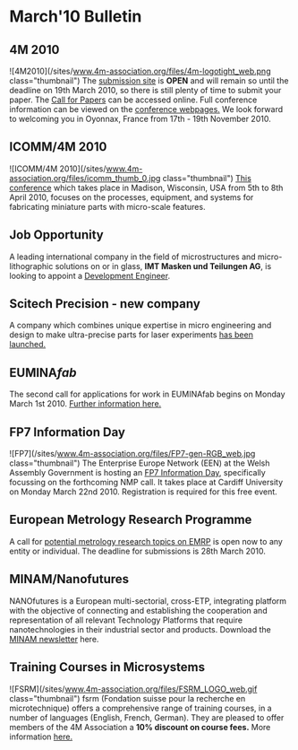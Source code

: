 # March'10 Bulletin

<!--break-->
## 4M 2010


![4M2010](/sites/www.4m-association.org/files/4m-logotight_web.png class="thumbnail")
The [submission site](http://www.4m-association.org/conference/2010/Submission%20Guidelines) is **OPEN** and will remain so until the deadline on 19th March 2010, so there is still plenty of time to submit your paper. The [Call for Papers](/content/1st-Call-Papers) can be accessed online. Full conference information can be viewed on the [conference webpages.](http://www.4m-association.org/conference/2010) We look forward to welcoming you in Oyonnax, France from 17th - 19th November 2010.

## ICOMM/4M 2010

![ICOMM/4M 2010](/sites/www.4m-association.org/files/icomm_thumb_0.jpg class="thumbnail") [This conference](http://www.conferencing.uwex.edu/conferences/ICOMM10/) which takes place in Madison, Wisconsin, USA from 5th to 8th April 2010, focuses on the processes, equipment, and systems for fabricating miniature parts with micro-scale features.  
  
## Job Opportunity

A leading international company in the field of microstructures and micro-lithographic solutions on or in glass, **IMT Masken und Teilungen AG**, is looking to appoint a [Development Engineer](/content/Job-Opportunity-Development-Engineer).  
  
## Scitech Precision - new company

A company which combines unique expertise in micro engineering and design to make ultra-precise parts for laser experiments [has been launched.](http://www.4m-association.org/content/Scitech-Precision-Ltd)   
  
## EUMINA*fab*

The second call for applications for work in EUMINAfab begins on Monday March 1st 2010. [Further information here.](/content/EUMINAfab-second-Call-Opens)   
  
## FP7 Information Day

![FP7](/sites/www.4m-association.org/files/FP7-gen-RGB_web.jpg class="thumbnail")  The Enterprise Europe Network (EEN) at the Welsh Assembly Government is hosting an [FP7 Information Day,](/event/FP7-NMP-Day) specifically focussing on the forthcoming NMP call. It takes place at Cardiff University on Monday March 22nd 2010. Registration is required for this free event.  

## European Metrology Research Programme

A call for [potential metrology research topics on EMRP](/content/European-Metrology-Research-Programme-EMRP) is open now to any entity or individual. The deadline for submissions is 28th March 2010.   
 
## MINAM/Nanofutures

NANOfutures is a European multi-sectorial, cross-ETP, integrating platform with the objective of connecting and establishing the cooperation and representation of all relevant Technology Platforms that require nanotechnologies in their industrial sector and products. Download the [MINAM newsletter](/content/MINAMNanofutures) here.
  
## Training Courses in Microsystems

![FSRM](/sites/www.4m-association.org/files/FSRM_LOGO_web.gif class="thumbnail")
fsrm (Fondation suisse pour la recherche en microtechnique) offers a comprehensive range of training courses, in a number of languages (English, French, German). They are pleased to offer members of the 4M Association a <b>10% discount on course fees.</b> More information [here.](/content/fsrm-training-courses)